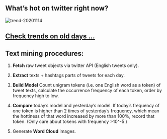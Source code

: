 ## What’s hot on twitter right now?

![trend-20201114][wordcloud]

[wordcloud]: https://raw.githubusercontent.com/xdqc/tweet-trend-everyday/master/word-cloud/trend-20201114.png?token=AF5V4P7ADR6KQBZ4CEDTNIK6AXRMU "trend-20201114"

## [Check trends on old days ...](https://github.com/xdqc/tweet-trend-everyday/tree/master/word-cloud)

## Text mining procedures:

1. **Fetch** raw tweet objects via twitter API (English tweets only).

2. **Extract** texts + hashtags parts of tweets for each day.

3. **Build Model** Count unigram tokens (i.e. one English word as a token) of tweet texts, calculate the occurrence frequency of each token, order by frequency high to low.

4. **Compare** today’s model and yesterday’s model. If today’s frequency of one token is higher than 2 times of yesterday’s frequency, which mean the hottiness of that word increased by more than 100%, record that token. (Only care about tokens with frequency >10^-5 )

5. Generate **Word Cloud** images.
